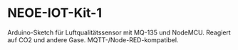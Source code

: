 # NEOE-IOT-Kit-1
Arduino-Sketch für Luftqualitätssensor mit MQ-135 und NodeMCU. Reagiert auf CO2 und andere Gase. MQTT-/Node-RED-kompatibel.
